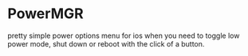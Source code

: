 # PowerMGR

pretty simple power options menu for ios when you need to toggle low power mode, shut down or reboot with the click of a button.
